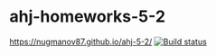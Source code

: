 # ahj-homeworks-5-2

https://nugmanov87.github.io/ahj-5-2/
[![Build status](https://ci.appveyor.com/api/projects/status/2he9u9h3ha2xeulv?svg=true)](https://ci.appveyor.com/project/nugmanov87/ahj-5-2)
